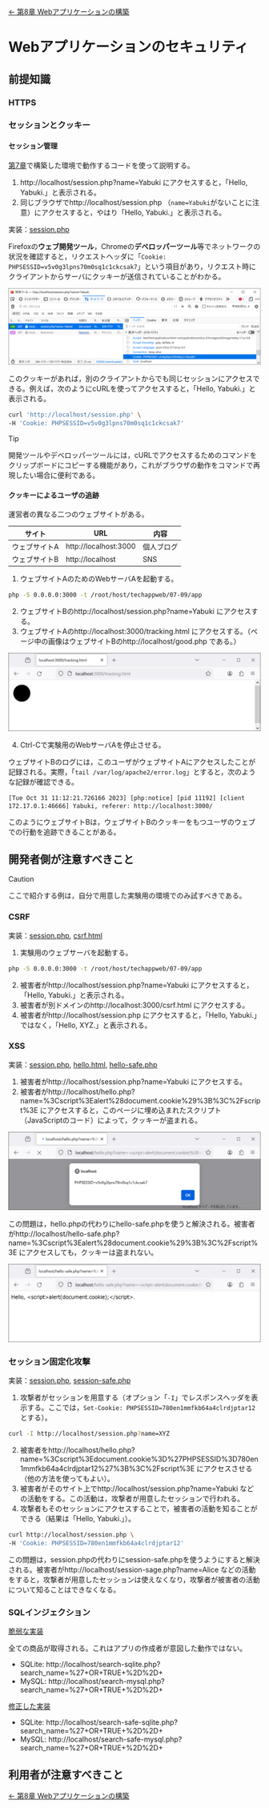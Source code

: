 [← 第8章 Webアプリケーションの構築](08.md)

# Webアプリケーションのセキュリティ

## 前提知識

### HTTPS

### セッションとクッキー

#### セッション管理

[第7章](07.md)で構築した環境で動作するコードを使って説明する。

1. http://localhost/session.php?name=Yabuki にアクセスすると，「Hello, Yabuki.」と表示される。
1. 同じブラウザでhttp://localhost/session.php （`name=Yabuki`がないことに注意）にアクセスすると，やはり「Hello, Yabuki.」と表示される。

実装：[session.php](app/html/session.php)

Firefoxの**ウェブ開発ツール**，Chromeの**デベロッパーツール**等でネットワークの状況を確認すると，リクエストヘッダに「`Cookie: PHPSESSID=v5v0g3lpns70m0sq1c1ckcsak7`」という項目があり，リクエスト時にクライアントからサーバにクッキーが送信されていることがわかる。

![](img/09-cookie-b.png)

このクッキーがあれば，別のクライアントからでも同じセッションにアクセスできる。例えば，次のようにcURLを使ってアクセスすると，「Hello, Yabuki.」と表示される。

```bash
curl 'http://localhost/session.php' \
-H 'Cookie: PHPSESSID=v5v0g3lpns70m0sq1c1ckcsak7'
```

> [!TIP]
> 開発ツールやデベロッパーツールには，cURLでアクセスするためのコマンドをクリップボードにコピーする機能があり，これがブラウザの動作をコマンドで再現したい場合に便利である。

#### クッキーによるユーザの追跡

運営者の異なる二つのウェブサイトがある。

サイト|URL|内容
--|--|--
ウェブサイトA|http://localhost:3000|個人ブログ
ウェブサイトB|http://localhost|SNS

1. ウェブサイトAのためのWebサーバAを起動する。

```bash
php -S 0.0.0.0:3000 -t /root/host/techappweb/07-09/app
```

2. ウェブサイトBのhttp://localhost/session.php?name=Yabuki にアクセスする。
3. ウェブサイトAのhttp://localhost:3000/tracking.html にアクセスする。（ページ中の画像はウェブサイトBのhttp://localhost/good.php である。）

![](img/09-tracking-b.png)

4. Ctrl-Cで実験用のWebサーバAを停止させる。

ウェブサイトBのログには，このユーザがウェブサイトAにアクセスしたことが記録される。実際，「`tail /var/log/apache2/error.log`」とすると，次のような記録が確認できる。

```
[Tue Oct 31 11:12:21.726166 2023] [php:notice] [pid 11192] [client 172.17.0.1:46666] Yabuki, referer: http://localhost:3000/
```

このようにウェブサイトBは，ウェブサイトBのクッキーをもつユーザのウェブでの行動を追跡できることがある。

## 開発者側が注意すべきこと

> [!CAUTION]
> ここで紹介する例は，自分で用意した実験用の環境でのみ試すべきである。

### CSRF

実装：[session.php](app/html/session.php), [csrf.html](app/csrf.html)

1. 実験用のウェブサーバを起動する。

```bash
php -S 0.0.0.0:3000 -t /root/host/techappweb/07-09/app
```

2. 被害者がhttp://localhost/session.php?name=Yabuki にアクセスすると，「Hello, Yabuki.」と表示される。
3. 被害者が別ドメインのhttp://localhost:3000/csrf.html にアクセスする。
4. 被害者がhttp://localhost/session.php にアクセスすると，「Hello, Yabuki.」ではなく，「Hello, XYZ.」と表示される。

### XSS

実装：[session.php](app/html/session.php), [hello.html](app/html/hello.php), [hello-safe.php](app/html/hello-safe.php)

1. 被害者がhttp://localhost/session.php?name=Yabuki にアクセスする。
1. 被害者がhttp://localhost/hello.php?name=%3Cscript%3Ealert%28document.cookie%29%3B%3C%2Fscript%3E にアクセスすると，このページに埋め込まれたスクリプト（JavaScriptのコード）によって，クッキーが盗まれる。

![](img/09-xss1-b.png)

この問題は，hello.phpの代わりにhello-safe.phpを使うと解決される。被害者がhttp://localhost/hello-safe.php?name=%3Cscript%3Ealert%28document.cookie%29%3B%3C%2Fscript%3E にアクセスしても，クッキーは盗まれない。

![](img/09-xss2-b.png)

### セッション固定化攻撃

実装：[session.php](app/html/session.php), [session-safe.php](app/html/session-safe.php)

1. 攻撃者がセッションを用意する（オプション「`-I`」でレスポンスヘッダを表示する。ここでは，`Set-Cookie: PHPSESSID=780en1mmfkb64a4clrdjptar12`とする）。

```bash
curl -I http://localhost/session.php?name=XYZ
```

2. 被害者をhttp://localhost/hello.php?name=%3Cscript%3Edocument.cookie%3D%27PHPSESSID%3D780en1mmfkb64a4clrdjptar12%27%3B%3C%2Fscript%3E にアクセスさせる（他の方法を使ってもよい）。
3. 被害者がそのサイト上でhttp://localhost/session.php?name=Yabuki などの活動をする。この活動は，攻撃者が用意したセッションで行われる。
4. 攻撃者もそのセッションにアクセスすることで，被害者の活動を知ることができる（結果は「Hello, Yabuki.」）。

```bash
curl http://localhost/session.php \
-H 'Cookie: PHPSESSID=780en1mmfkb64a4clrdjptar12'
```

この問題は，session.phpの代わりにsession-safe.phpを使うようにすると解決される。被害者がhttp://localhost/session-sage.php?name=Alice などの活動をすると，攻撃者が用意したセッションは使えなくなり，攻撃者が被害者の活動について知ることはできなくなる。

### SQLインジェクション

[脆弱な実装](app/html/search.php)

全ての商品が取得される。これはアプリの作成者が意図した動作ではない。

- SQLite: http://localhost/search-sqlite.php?search_name=%27+OR+TRUE+%2D%2D+
- MySQL: http://localhost/search-mysql.php?search_name=%27+OR+TRUE+%2D%2D+

[修正した実装](app/html/search-safe.php)

- SQLite: http://localhost/search-safe-sqlite.php?search_name=%27+OR+TRUE+%2D%2D+
- MySQL: http://localhost/search-safe-mysql.php?search_name=%27+OR+TRUE+%2D%2D+

## 利用者が注意すべきこと

[← 第8章 Webアプリケーションの構築](08.md)